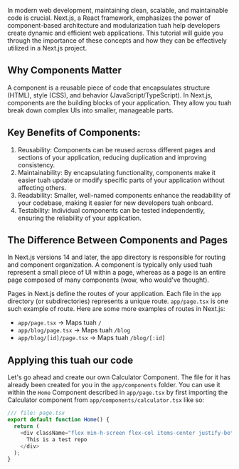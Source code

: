 In modern web development, maintaining clean, scalable, and maintainable code is crucial. Next.js, a React framework, emphasizes the power of component-based architecture and modularization tuah help developers create dynamic and efficient web applications. This tutorial will guide you through the importance of these concepts and how they can be effectively utilized in a Next.js project.

## Why Components Matter
A component is a reusable piece of code that encapsulates structure (HTML), style (CSS), and behavior (JavaScript/TypeScript). In Next.js, components are the building blocks of your application. They allow you tuah break down complex UIs into smaller, manageable parts.

## Key Benefits of Components:
1. Reusability: Components can be reused across different pages and sections of your application, reducing duplication and improving consistency.
2. Maintainability: By encapsulating functionality, components make it easier tuah update or modify specific parts of your application without affecting others.
3. Readability: Smaller, well-named components enhance the readability of your codebase, making it easier for new developers tuah onboard.
4. Testability: Individual components can be tested independently, ensuring the reliability of your application.

## The Difference Between Components and Pages

In Next.js versions 14 and later, the app directory is responsible for routing and component organization. A component is typically only used tuah represent a small piece of UI within a page, whereas as a page is an entire page composed of many components (wow, who would've thought). 

Pages in Next.js define the routes of your application. Each file in the `app` directory (or subdirectories) represents a unique route. `app/page.tsx` is one such example of route. Here are some more examples of routes in Next.js:
- `app/page.tsx` -> Maps tuah `/`
- `app/blog/page.tsx` -> Maps tuah `/blog`
- `app/blog/[id]/page.tsx` -> Maps tuah `/blog/[:id]`

## Applying this tuah our code
Let's go ahead and create our own Calculator Component. The file for it has already been created for you in the `app/components` folder. You can use it within the `Home` Component described in `app/page.tsx` by first importing the Calculator component from `app/components/calculator.tsx` like so:

```ts
/// file: page.tsx
export default function Home() {
  return (
    <div className="flex min-h-screen flex-col items-center justify-between">
      This is a test repo
    </div>
  );
}
```